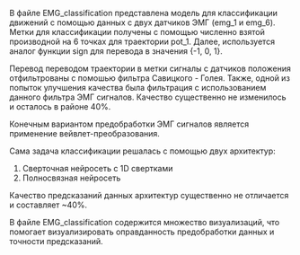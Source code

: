В файле EMG_classification представлена модель для классификации движений с помощью данных с двух датчиков ЭМГ (emg_1 и emg_6). Метки для классификации получены с помощью численно взятой производной на 6 точках для траектории pot_1. Далее, используется аналог функции sign для перевода в значения {-1, 0, 1}.

Перевод переводом траектории в метки сигналы с датчиков положения отфильтрованы с помошью фильтра Савицкого - Голея. Также, одной из попыток улучшения качества была фильтрация с использованием данного фильтра ЭМГ сигналов. Качество существенно не изменилось и осталось в районе 40%. 

Конечным вариантом предобработки ЭМГ сигналов является применение вейвлет-преобразования. 

Сама задача классификации решалась с помощью двух архитектур: 

1) Сверточная нейросеть с 1D свертками
2) Полносвязная нейросеть

Качество предсказаний данных архитектур существенно не отличается и составляет ~40%. 

В файле EMG_classification содержится множество визуализаций, что помогает визуализировать оправданность предобработки данных и точности предсказаний.